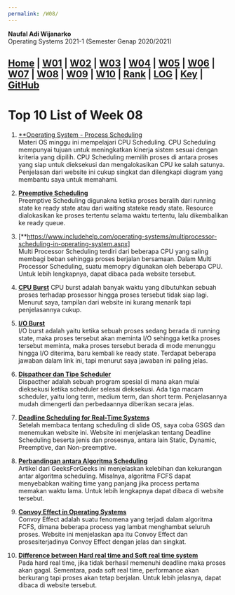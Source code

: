 ```yaml
---
permalink: /W08/
---
```


**Naufal Adi Wijanarko**<br>
Operating Systems 2021-1 (Semester Genap 2020/2021)


[Home](https://naufaladi35.github.io/os211/) |
[W01](https://naufaladi35.github.io/os211/W01/) |
[W02](https://naufaladi35.github.io/os211/W02/) |
[W03](https://naufaladi35.github.io/os211/W03/) |
[W04](https://naufaladi35.github.io/os211/W04/) |
[W05](https://naufaladi35.github.io/os211/W05/) |
[W06](https://naufaladi35.github.io/os211/W06/) |
[W07](https://naufaladi35.github.io/os211/W07/) |
[W08](https://naufaladi35.github.io/os211/W08/) |
[W09](https://naufaladi35.github.io/os211/W09/) |
[W10](https://naufaladi35.github.io/os211/W10/) |
[Rank](https://naufaladi35.github.io/os211/TXT/myrank.txt) |
[LOG](https://naufaladi35.github.io/os211/TXT/mylog.txt) |
[Key](https://naufaladi35.github.io/os211/TXT/mypubkey.txt) |
[GitHub](https://github.com/naufaladi35/os211)
---
# Top 10 List of Week 08

1. [**Operating System - Process Scheduling](https://www.tutorialspoint.com/operating_system/os_process_scheduling.htm)<br>
   Materi OS minggu ini mempelajari CPU Scheduling. CPU Scheduling mempunyai tujuan untuk meningkatkan kinerja sistem sesuai dengan kriteria yang dipilih. CPU Scheduling memilih proses di antara proses yang siap untuk dieksekusi dan mengalokasikan CPU ke salah satunya. Penjelasan dari website ini cukup singkat dan dilengkapi diagram yang membantu saya untuk memahami.

2. [**Preemptive Scheduling**](https://www.geeksforgeeks.org/preemptive-and-non-preemptive-scheduling/)<br>
   Preemptive Scheduling digunakna ketika proses beralih dari running state ke ready state atau dari waiting stateke ready state. Resource dialokasikan ke proses tertentu selama waktu tertentu, lalu dikembalikan ke ready queue.

3. [**https://www.includehelp.com/operating-systems/multiprocessor-scheduling-in-operating-system.aspx]<br>
   Multi Processor Scheduling terdiri dari beberapa CPU yang saling membagi beban sehingga proses berjalan bersamaan. Dalam Multi Processor Scheduling, suatu memopry digunakan oleh beberapa CPU. Untuk lebih lengkapnya, dapat dibaca pada website tersebut.

4. [**CPU Burst**](http://www2.cs.uregina.ca/~hamilton/courses/330/notes/scheduling/scheduling.html#:~:text=CPU%20burst%3A%20the%20amount%20of,it%20is%20no%20longer%20ready)
   CPU burst adalah banyak waktu yang dibutuhkan sebuah proses terhadap prosessor hingga proses tersebut tidak siap lagi. Menurut saya, tampilan dari website ini kurang menarik tapi penjelasannya cukup.

5. [**I/O Burst**](https://www.quora.com/What-is-meant-by-CPU-Burst-and-I-O-Burst)<br>
   I/O burst adalah yaitu ketika sebuah proses sedang berada di running state, maka proses tersebut akan meminta I/O sehingga ketika proses tersebut meminta, maka proses tersebut berada di mode menunggu hingga I/O diterima, baru kembali ke ready state. Terdapat beberapa jawaban dalam link ini, tapi menurut saya jawaban ini paling jelas.

6. [**Dispathcer dan Tipe Scheduler**](https://www.geeksforgeeks.org/difference-between-dispatcher-and-scheduler/)<br>
   Dispacther adalah sebuah program spesial di mana akan mulai dieksekusi ketika scheduler selesai dieksekusi. Ada tiga macam scheduler, yaitu long term, medium term, dan short term. Penjelasannya mudah dimengerti dan perbedaannya diberikan secara jelas.

7. [**Deadline Scheduling for Real-Time Systems**](https://study.com/academy/lesson/deadline-scheduling-for-real-time-systems.html)<br>
    Setelah membaca tentang scheduling di slide OS, saya coba GSGS dan menemukan website ini. Website ini menjelaskan tentang Deadline Scheduling beserta jenis dan prosesnya, antara lain Static, Dynamic, Preemptive, dan Non-preemptive. 

8. [**Perbandingan antara Algoritma Scheduling**](https://www.geeksforgeeks.org/cpu-scheduling-in-operating-systems/)<br>
   Artikel dari GeeksForGeeks ini menjelaskan kelebihan dan kekurangan antar algoritma scheduling. Misalnya, algoritma FCFS dapat menyebabkan waiting time yang panjang jika process pertama memakan waktu lama. Untuk lebih lengkapnya dapat dibaca di website tersebut.

9. [**Convoy Effect in Operating Systems**](https://www.geeksforgeeks.org/convoy-effect-operating-systems/)<br>
   Convoy Effect adalah suatu fenomena yang terjadi dalam algoritma FCFS, dimana beberapa process yag lambat menghambat seluruh proses. Website ini menjelaskan apa itu Convoy Effect dan prosesiterjadinya Convoy Effect dengan jelas dan singkat.

10. [**Difference between Hard real time and Soft real time system**](https://www.geeksforgeeks.org/difference-between-hard-real-time-and-soft-real-time-system/)<br>
   Pada hard real time, jika tidak berhasil memenuhi deadline maka proses akan gagal. Sementara, pada soft real time, performance akan berkurang tapi proses akan tetap berjalan. Untuk lebih jelasnya, dapat dibaca di website tersebut.
